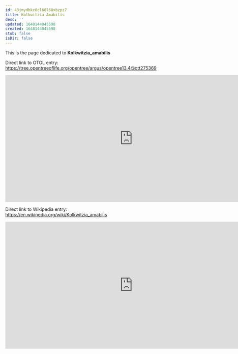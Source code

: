 ```yaml
---
id: 43jmydbkc0cl68l68xbzpz7
title: Kolkwitzia Amabilis
desc: ''
updated: 1648144045598
created: 1648144045598
stub: false
isDir: false
---
```

This is the page dedicated to **Kolkwitzia_amabilis**


Direct link to OTOL entry: https://tree.opentreeoflife.org/opentree/argus/opentree13.4@ott275369



<html>
    <body>
    <iframe src="https://tree.opentreeoflife.org/opentree/argus/opentree13.4@ott275369"
    width="800" height="400" frameborder="0" allowfullscreen> </iframe>
    </body>
</html>
    


Direct link to Wikipedia entry: https://en.wikipedia.org/wiki/Kolkwitzia_amabilis



<html>
    <body>
    <iframe src="https://en.wikipedia.org/wiki/Kolkwitzia_amabilis"
    width="800" height="400" frameborder="0" allowfullscreen> </iframe>
    </body>
</html>
    
